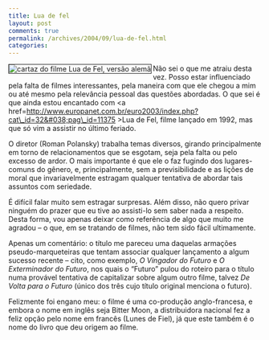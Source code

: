 ```yaml
---
title: Lua de fel
layout: post
comments: true
permalink: /archives/2004/09/lua-de-fel.html
categories:
---
```

<img src="//chester.me/img/blig/luadefel.jpg" border=1 alt="cartaz do filme Lua de Fel, versão alemã" align=left>Não sei o que me atraiu desta vez. Posso estar influenciado pela falta de filmes interessantes, pela maneira com que ele chegou a mim ou até mesmo pela relevância pessoal das questões abordadas. O que sei é que ainda estou encantado com <a href=http://www.europanet.com.br/euro2003/index.php?cat\_id=32&#038;pag\_id=11375 >Lua de Fel</a>, filme lançado em 1992, mas que só vim a assistir no último feriado.

O diretor (Roman Polansky) trabalha temas diversos, girando principalmente em torno de relacionamentos que se esgotam, seja pela falta ou pelo excesso de ardor. O mais importante é que ele o faz fugindo dos lugares-comuns do gênero, e, principalmente, sem a previsibilidade e as lições de moral que invariavelmente estragam qualquer tentativa de abordar tais assuntos com seriedade.

É difícil falar muito sem estragar surpresas. Além disso, não quero privar ninguém do prazer que eu tive ao assisti-lo sem saber nada a respeito. Desta forma, vou apenas deixar como referência de algo que muito me agradou &#8211; o que, em se tratando de filmes, não tem sido fácil ultimamente.

Apenas um comentário: o título me pareceu uma daquelas armações pseudo-marqueteiras que tentam associar qualquer lançamento a algum sucesso recente &#8211; cito, como exemplo, *O Vingador do Futuro* e *O Exterminador do Futuro*, nos quais o &#8220;Futuro&#8221; pulou do roteiro para o título numa provável tentativa de capitalizar sobre algum outro filme, talvez *De Volta para o Futuro* (único dos três cujo título original menciona o futuro).

Felizmente foi engano meu: o filme é uma co-produção anglo-francesa, e embora o nome em inglês seja Bitter Moon, a distribuidora nacional fez a feliz opção pelo nome em francês (Lunes de Fiel), já que este também é o nome do livro que deu origem ao filme.

